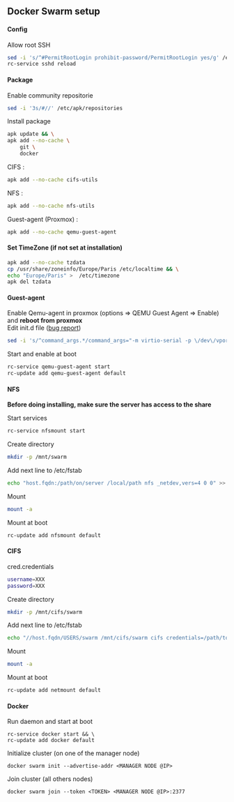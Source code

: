 ## Docker Swarm setup

#### Config
Allow root SSH
```bash
sed -i 's/^#PermitRootLogin prohibit-password/PermitRootLogin yes/g' /etc/ssh/sshd_config
rc-service sshd reload
```

#### Package
Enable community repositorie
```bash
sed -i '3s/#//' /etc/apk/repositories
```
Install package
```bash
apk update && \
apk add --no-cache \
    git \
    docker
```
CIFS :
```bash
apk add --no-cache cifs-utils
```
NFS :
```bash
apk add --no-cache nfs-utils
```
Guest-agent (Proxmox) :
```bash
apk add --no-cache qemu-guest-agent
```

#### Set TimeZone (if not set at installation)
```bash
apk add --no-cache tzdata
cp /usr/share/zoneinfo/Europe/Paris /etc/localtime && \
echo "Europe/Paris" >  /etc/timezone
apk del tzdata
```

#### Guest-agent
Enable Qemu-agent in proxmox (options => QEMU Guest Agent => Enable) and **reboot from proxmox** \
Edit init.d file ([bug report](https://gitlab.alpinelinux.org/alpine/aports/-/issues/8894 "Alpine Linux GitLab"))
```bash
sed -i 's/^command_args.*/command_args="-m virtio-serial -p \/dev\/vport2p1 -l \/var\/log\/qemu-ga.log -d"/g' /etc/init.d/qemu-guest-agent
```
Start and enable at boot
```bash
rc-service qemu-guest-agent start
rc-update add qemu-guest-agent default
```

#### NFS
**Before doing installing, make sure the server has access to the share**

Start services
```bash
rc-service nfsmount start
```
Create directory
```bash
mkdir -p /mnt/swarm
```
Add next line to /etc/fstab
```bash
echo "host.fqdn:/path/on/server /local/path nfs _netdev,vers=4 0 0" >> /etc/fstab
```
Mount
```bash
mount -a
```
Mount at boot
```bash
rc-update add nfsmount default
```
#### CIFS
cred.credentials
```bash
username=XXX
password=XXX
```
Create directory
```bash
mkdir -p /mnt/cifs/swarm
```
Add next line to /etc/fstab
```bash
echo "//host.fqdn/USERS/swarm /mnt/cifs/swarm cifs credentials=/path/to/cred.credentials,exec,rw,uid=0,gid=0,dir_mode=0777,file_mode=0777 0 0" >> /etc/fstab
```
Mount
```bash
mount -a
```
Mount at boot
```bash
rc-update add netmount default
```
#### Docker
Run daemon and start at boot
```
rc-service docker start && \
rc-update add docker default
```
Initialize cluster (on one of the manager node)
```
docker swarm init --advertise-addr <MANAGER NODE @IP>
```
Join cluster (all others nodes)
```
docker swarm join --token <TOKEN> <MANAGER NODE @IP>:2377
```
